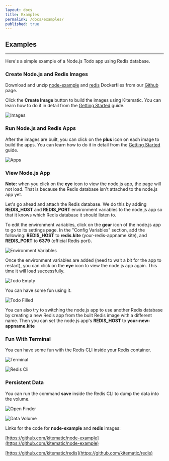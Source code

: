 ```yaml
---
layout: docs
title: Examples
permalink: /docs/examples/
published: true
---
```


## Examples

---

Here's a simple example of a Node.js Todo app using Redis database.

### Create Node.js and Redis Images

Download and unzip [node-example](https://github.com/kitematic/node-example/archive/master.zip) and [redis](https://github.com/kitematic/redis/archive/master.zip) Dockerfiles from our [Github](https://github.com/kitematic) page.

Click the **Create Image** button to build the images using Kitematic. You can learn how to do it in detail from the [Getting Started](/docs/) guide.

![Images](/img/examples/images.png)

### Run Node.js and Redis Apps

After the images are built, you can click on the **plus** icon on each image to build the apps. You can learn how to do it in detail from the [Getting Started](/docs/) guide.

![Apps](/img/examples/apps.png)

### View Node.js App

**Note:** when you click on the **eye** icon to view the node.js app, the page will not load.
That is because the Redis database isn't attached to the node.js app yet.

Let's go ahead and attach the Redis database. We do this by adding **REDIS_HOST** and **REDIS_PORT**
environment variables to the node.js app so that it knows which Redis database it should
listen to.

To edit the environment variables, click on the **gear** icon of the node.js app to go to its
settings page. In the "Config Variables" section, add the following: **REDIS_HOST** to **redis.kite** (your-redis-appname.kite),
and **REDIS_PORT** to **6379** (official Redis port).

![Environment Variables](/img/examples/environment-variables.png)

Once the environment variables are added (need to wait a bit for the app to restart),
you can click on the **eye** icon to view the node.js app again. This time it will load successfully.

![Todo Empty](/img/examples/todo-empty.png)

You can have some fun using it.

![Todo Filled](/img/examples/todo-filled.png)

You can also try to switching the node.js app to use another Redis database by creating a new Redis app from the built Redis image with a different name.
Then you can set the node.js app's **REDIS_HOST** to **your-new-appname.kite**

### Fun With Terminal

You can have some fun with the Redis CLI inside your Redis container.

![Terminal](/img/examples/terminal.png)

![Redis Cli](/img/examples/redis-cli.png)

### Persistent Data

You can run the command **save** inside the Redis CLI to dump the data into the volume.

![Open Finder](/img/examples/open-finder.png)

![Data Volume](/img/examples/data-volume.png)

Links for the code for **node-example** and **redis** images:

[https://github.com/kitematic/node-example](https://github.com/kitematic/node-example)

[https://github.com/kitematic/redis](https://github.com/kitematic/redis)
